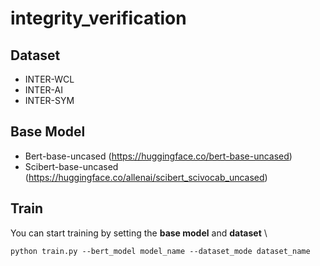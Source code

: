 # integrity_verification

## Dataset

* INTER-WCL
* INTER-AI
* INTER-SYM
  
## Base Model

* Bert-base-uncased   (https://huggingface.co/bert-base-uncased) 
* Scibert-base-uncased   (https://huggingface.co/allenai/scibert_scivocab_uncased)

## Train 

You can start training by setting the **base model** and **dataset** \
```
python train.py --bert_model model_name --dataset_mode dataset_name
```
